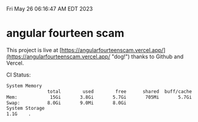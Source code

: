 Fri May 26 06:16:47 AM EDT 2023

# angular fourteen scam


This project is live at [https://angularfourteenscam.vercel.app/](https://angularfourteenscam.vercel.app/ "dog!") thanks to Github and Vercel.

CI Status: 

```bash
System Memory
               total        used        free      shared  buff/cache   available
Mem:            15Gi       3.8Gi       5.7Gi       705Mi       5.7Gi        10Gi
Swap:          8.0Gi       9.0Mi       8.0Gi
System Storage
1.1G	.
